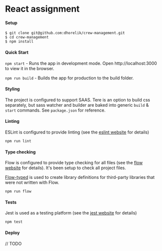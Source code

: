# React assignment

#### Setup

  ```
  $ git clone git@github.com:dhorelik/crew-management.git
  $ cd crew-management
  $ npm install
  ```


#### Quick Start

`npm start` - Runs the app in development mode. Open http://localhost:3000 to view it in the browser.

`npm run build` - Builds the app for production to the build folder.


#### Styling

The project is configured to support SAAS. Tere is an option to build css separately, but sass watcher and builder are baked into generic `build` & `start` commands. See `package.json` for reference.


#### Linting

ESLint is configured to provide linting (see the [eslint website](http://eslint.org) for details)

`npm run lint`


#### Type checking

Flow is configured to provide type checking for all files (see the [flow website](https://flow.org) for details). It's been setup to check all project files.

[Flow-typed](https://github.com/flow-typed/flow-typed) is used to create library definitions for third-party libraries that were not written with Flow.


`npm run flow`


#### Tests

Jest is used as a testing platform (see the [jest website](https://jestjs.io) for details)

`npm test`


#### Deploy

// TODO
